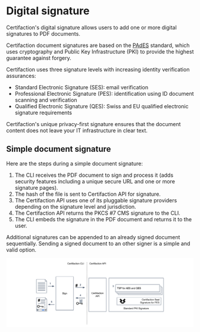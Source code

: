 # Digital signature

Certifaction's digital signature allows users to add one or more digital signatures to PDF documents.

Certifaction document signatures are based on the [PAdES](https://en.wikipedia.org/wiki/PAdES) standard,
which uses cryptography and Public Key Infrastructure (PKI) to provide the highest guarantee against forgery.

Certifaction uses three signature levels with increasing identity verification assurances:

- Standard Electronic Signature (SES): email verification
- Professional Electronic Signature (PES): identification using ID document scanning and verification
- Qualified Electronic Signature (QES): Swiss and EU qualified electronic signature requirements

Certifaction's unique privacy-first signature ensures that the document content does not leave your
IT infrastructure in clear text.

## Simple document signature

Here are the steps during a simple document signature:

1.  The CLI receives the PDF document to sign and process it (adds security features including a unique secure URL and one or more signature
    pages).
2.  The hash of the file is sent to Certifaction API for signature.
3.  The Certifaction API uses one of its pluggable signature providers depending on the signature level and jurisdiction.
4.  The Certifaction API returns the PKCS #7 CMS signature to the CLI.
5.  The CLI embeds the signature in the PDF document and returns it to the user.

Additional signatures can be appended to an already signed document sequentially. Sending a signed document to an
other signer is a simple and valid option.

![Document signature diagram](../assets/document-signature-diagram.svg)
